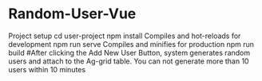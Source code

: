 # Random-User-Vue
Project setup
cd user-project
npm install
Compiles and hot-reloads for development
npm run serve
Compiles and minifies for production
npm run build
#After clicking the Add New User Button, system generates random users and attach to the Ag-grid table. You can not generate more than 10 users within 10 minutes

